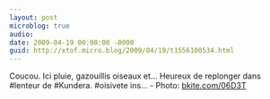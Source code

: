 ```yaml
---
layout: post
microblog: true
audio: 
date: 2009-04-19 00:00:00 -0000
guid: http://xtof.micro.blog/2009/04/19/t1556100534.html
---
```

Coucou. Ici pluie, gazouillis oiseaux et... Heureux de replonger dans #lenteur de #Kundera. #oisivete ins... - Photo: [bkite.com/06D3T](http://bkite.com/06D3T)
